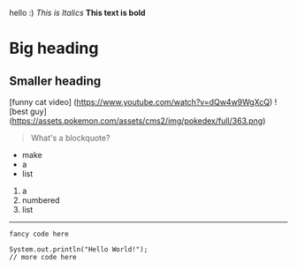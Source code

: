 hello :)
*This is Italics*
**This text is bold**
# Big heading
## Smaller heading
[funny cat video] (https://www.youtube.com/watch?v=dQw4w9WgXcQ)
![best guy] (https://assets.pokemon.com/assets/cms2/img/pokedex/full/363.png)
> What's a blockquote?
* make
* a 
* list
1. a
2. numbered
3. list
---
`fancy code here`
```
System.out.println("Hello World!");
// more code here
```
